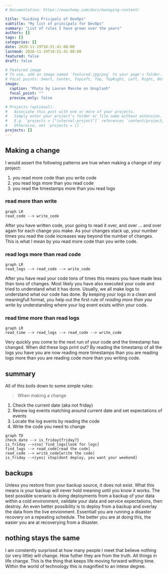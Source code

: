 ```yaml
---
# Documentation: https://wowchemy.com/docs/managing-content/

title: "Guiding Pricipals of DevOps"
subtitle: "My list of principals for DevOps"
summary: "List of rules I have grown over the years"
authors: []
tags: []
categories: []
date: 2020-11-19T10:51:41-08:00
lastmod: 2020-11-19T10:51:41-08:00
featured: false
draft: false

# Featured image
# To use, add an image named `featured.jpg/png` to your page's folder.
# Focal points: Smart, Center, TopLeft, Top, TopRight, Left, Right, BottomLeft, Bottom, BottomRight.
image:
  caption: "Photo by Lauren Mancke on Unsplash"
  focal_point: ""
  preview_only: false

# Projects (optional).
#   Associate this post with one or more of your projects.
#   Simply enter your project's folder or file name without extension.
#   E.g. `projects = ["internal-project"]` references `content/project/deep-learning/index.md`.
#   Otherwise, set `projects = []`.
projects: []
---
```


## Making a change

I would assert the following patterns are true when making
a change of _any_ project:

1. you read more code than you write code
2. you read logs more than you read code
3. you read the timestamps more than you read logs

### read more than write

```mermaid
graph LR
read_code --> write_code
```

After you have written code, your going to read it over, and over ... and over again for each change you make.
As your changes stack up, your number times you read the code increases way beyond the number of changes.
This is what I mean by you read more code than you write code.

### read logs more than read code

```mermaid
graph LR
read_logs --> read_code --> write_code
```

After you have read your code tons of times this means you have made less than tons of changes.
Most likely you have also executed your code and tried to understand what it has done.
Usually, we all make logs to understand what our code has done.
By keeping your logs in a clean and meaningfull format, you help out the first rule of _reading more than you write_ by understanding where your log event exists within your code.

### read time more than read logs

```mermaid
graph LR
read_time --> read_logs --> read_code --> write_code
```

Very quickly you come to the next run of your code and the timestamp has changed.
When did these logs print out? By reading the timestamp of all the logs you have you are now reading more timestamps than you are reading logs more than you are reading code more than you writing code.

## summary

All of this boils down to some simple rules:

> When making a change

1. Check the current date (aka not friday)
2. Review log events matching around current date and set expectations of events
3. Locate the log events by reading the code
4. Write the code you need to change

```mermaid
graph TD
check_date --> is_friday{friday?}
is_friday -->|no| find_logs[look for logs]
find_logs --> read_code[read the code]
read_code --> write_code[write the code]
is_friday -->|yes| stop[dont deploy, you want your weekend]
```

## backups

Unless you restore from your backup source, it does not exist.
What this means is your backup will never hold meaning until you know it works.
The best possible scenario is doing deployments from a backup of your data within a cold environment, validate your data and service expectations, then destroy.
An even better possibility is to deploy from a backup and overlay the data from the live envionment.
Essentiall you are running a disaster recovery on a repeating schedule.
The better you are at doing this, the easier you are at recoverying from a disaster.

## nothing stays the same

I am constently surprised at how many people I meet that believe nothing (or very little) will change.
How futher they are from the truth.
All things in life change.
This is the thing that keeps life moving forward withing time.
Within the world of technology this is magnified to an intese degree.
